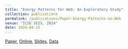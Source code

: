 ```yaml
---
title: "Energy Patterns for Web: An Exploratory Study"
collection: publications
permalink: /publications/Paper-Energy-Patterns-on-Web
venue: "ICSE SEIS, 2024"
date: 2024-04-15
---
```


[Paper](https://poojaruhal.github.io/files/Paper-Energy-patterns-on-Web.pdf),
[Online](https://arxiv.org/abs/2401.06482),
[Slides](https://www.slideshare.net/slideshow/energy-patterns-for-weban-exploratory-studypdf/267525724),
[Data](https://doi.org/10.5281/zenodo.8404487)
